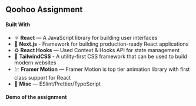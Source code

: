 ## Qoohoo Assignment

#### Built With

- ⚛️ **React** — A JavaScript library for building user interfaces
- 🔼 **Next.js** - Framework for building production-ready React applications
- ♻ **React Hooks** — Used Context & Hooks API for state management
- 🌸 **TailwindCSS** - A utility-first CSS framework that can be used to build modern websites
- 💹 **Framer Motion** — Framer Motion is top tier animation library with first class support for React
- 💖 **Misc** — ESlint/Prettier/TypeScript

#### Demo of the assignment
